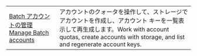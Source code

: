 |  |  |
|---------|---------|
| <span data-ttu-id="d0a4e-101">[Batch アカウントの管理][1]</span><span class="sxs-lookup"><span data-stu-id="d0a4e-101">[Manage Batch accounts][1]</span></span> | <span data-ttu-id="d0a4e-102">アカウントのクォータを操作して、ストレージでアカウントを作成し、アカウント キーを一覧表示して再生成します。</span><span class="sxs-lookup"><span data-stu-id="d0a4e-102">Work with account quotas, create accounts with storage, and list and regenerate account keys.</span></span> |

[1]: https://azure.microsoft.com/resources/samples/batch-java-manage-batch-accounts/
